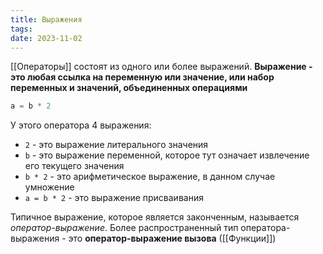 ```yaml
---
title: Выражения
tags: 
date: 2023-11-02
---
```

[[Операторы]] состоят из одного или более выражений. **Выражение - это любая ссылка на переменную или значение, или набор переменных и значений, объединенных операциями**
```js
a = b * 2
```
У этого оператора 4 выражения:
- `2` - это выражение литерального значения
- `b` - это выражение переменной, которое тут означает извлечение его текущего значения
- `b * 2` - это арифметическое выражение, в данном случае умножение
- `a = b * 2` - это выражение присваивания

Типичное выражение, которое является законченным, называется *оператор-выражение*. Более распространенный тип оператора-выражения - это **оператор-выражение вызова** ([[Функции]])